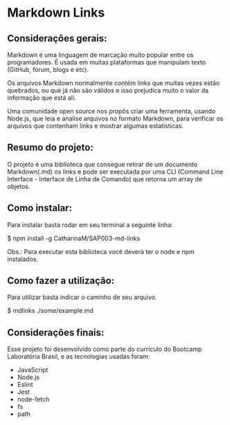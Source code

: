 # Markdown Links

## Considerações gerais:
Markdown é uma linguagem de marcação muito popular entre os programadores. É usada em muitas plataformas que manipulam texto (GitHub, fórum, blogs e etc).

Os arquivos Markdown normalmente contém links que muitas vezes estão quebrados, ou que já não são válidos e isso prejudica muito o valor da informação que está ali.

Uma comunidade open source nos propôs criar uma ferramenta, usando Node.js, que leia e analise arquivos no formato Markdown, para verificar os arquivos que contenham links e mostrar algumas estatísticas.

## Resumo do projeto:
O projeto é uma biblioteca que consegue retirar de um documento Markdown(.md) os links e pode ser executada por uma CLI (Command Line Interface - Interface de Linha de Comando) que retorna um array de objetos.

## Como instalar:

Para instalar basta rodar em seu terminal a seguinte linha:

$ npm install -g CatharinaM/SAP003-md-links

Obs.: Para executar esta biblioteca você deverá ter o node e npm instalados.


## Como fazer a utilização:

Para utilizar basta indicar o caminho de seu arquivo.

$ mdlinks ./some/example.md


## Considerações finais:
Esse projeto foi desenvolvido como parte do currículo do Bootcamp Laboratória Brasil, e as tecnologias usadas foram:

* JavaScript
* Node.js
* Eslint
* Jest
* node-fetch
* fs 
* path